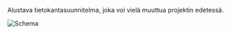 Alustava tietokantasuunnitelma, joka voi vielä muuttua projektin edetessä.

![Schema](https://github.com/sebazai/tsoha-tyoajanseuranta/blob/master/documentation/tietokantakaavio.png)
